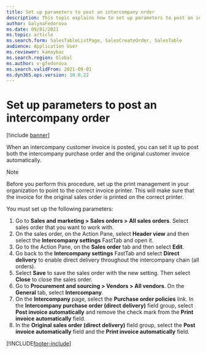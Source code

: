 ```yaml
---
title: Set up parameters to post an intercompany order
description: This topic explains how to set up parameters to post an intercompany order
author: GalynaFedorova
ms.date: 09/01/2021
ms.topic: article
ms.search.form: SalesTableListPage, SalesCreateOrder, SalesTable
audience: Application User
ms.reviewer: kamaybac
ms.search.region: Global
ms.author: v-gfedorova
ms.search.validFrom: 2021-09-01
ms.dyn365.ops.version: 10.0.22
---
```


# Set up parameters to post an intercompany order

[!include [banner](../../includes/banner.md)]

When an intercompany customer invoice is posted, you can set it up to post both the intercompany purchase order and the original customer invoice automatically.

> [!NOTE]
> Before you perform this procedure, set up the print management in your organization to point to the correct invoice printer. This will make sure that the invoice for the original sales order is printed on the correct printer.

You must set up the following parameters:

1. Go to **Sales and marketing \> Sales orders \> All sales orders**. Select sales order that you want to work with.
1. On the sales order, on the Action Pane, select **Header view** and then select the **Intercompany settings** FastTab and open it.
1. Go to the Action Pane, on the **Sales order** tab and then select **Edit**.
1. Go back to the **Intercompany settings** FastTab and select **Direct delivery** to enable direct delivery throughout the intercompany chain (all orders).
1. Select **Save** to save the sales order with the new setting. Then select **Close** to close the sales order.
1. Go to **Procurement and sourcing \> Vendors \> All vendors**. On the **General** tab, select **Intercompany**.
1. On the **Intercompany** page, select the **Purchase order policies** link. In the **Intercompany purchase order (direct delivery)** field group, select **Post invoice automatically** and remove the check mark from the **Print invoice automatically** field.
1. In the **Original sales order (direct delivery)** field group, select the **Post invoice automatically** field and the **Print invoice automatically** field.

[!INCLUDE[footer-include](../../includes/footer-banner.md)]
